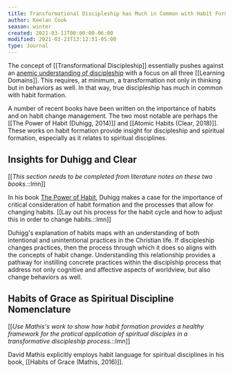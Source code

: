 ```yaml
---
title: Transformational Discipleship has Much in Common with Habit Formation
author: Keelan Cook
season: winter
created: 2021-03-11T00:00:00-06:00
modified: 2021-03-23T13:12:51-05:00
type: Journal
---
```


The concept of [[Transformational Discipleship]] essentially pushes against an [anemic understanding of discipleship](https://keelancook.com/2016/08/05/is-our-understanding-of-discipleship-anemic/) with a focus on all three [[Learning Domains]]. This requires, at minimum, a transformation not only in thinking but in behaviors as well. In that way, true discipleship has much in common with habit formation.

A number of recent books have been written on the importance of habits and on habit change management. The two most notable are perhaps the [[The Power of Habit (Duhigg, 2014)]] and [[Atomic Habits (Clear, 2018)]]. These works on habit formation provide insight for discipleship and spiritual formation, especially as it relates to spiritual disciplines. 


## Insights for Duhigg and Clear
[[*This section needs to be completed from literature notes on these two books.*::lmn]]

In his book [The Power of Habit](https://amzn.to/2PViZiY), Duhigg makes a case for the importance of critical consideration of habit formation and the processes that allow for changing habits. [[Lay out his process for the habit cycle and how to adjust this in order to change habits.::lmn]]

Duhigg's explanation of habits maps with an understanding of both intentional and unintentional practices in the Christian life. If discipleship changes practices, then the process through which it does so aligns with the concepts of habit change. Understanding this relationship provides a pathway for instilling concrete practices within the disciplship process that address not only cognitive and affective aspects of worldview, but also change behaviors as well.

## Habits of Grace as Spiritual Discipline Nomenclature
[[*Use Mathis's work to show how habit formation provides a healthy framework for the pratical application of spiritual disciples in a transformative discipleship process.*::lmn]]

David Mathis explicitly employs habit language for spiritual disciplines in his book, [[Habits of Grace (Mathis, 2016)]].
